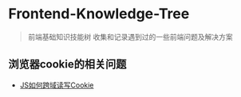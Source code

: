 # Frontend-Knowledge-Tree
> 前端基础知识技能树
> 收集和记录遇到过的一些前端问题及解决方案

## 浏览器cookie的相关问题
*	[JS如何跨域读写Cookie]()